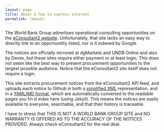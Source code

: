 ```yaml
---
layout: page
title: About & how to express interest
permalink: /about/
---
```


The World Bank Group advertises operational consulting opportunities on the [eConsultant2 website](https://wbgeconsult2.worldbank.org). Unfortunately, that site lacks an easy way to directly link to an opportunitity listed, nor is it indexed by Google. 

The notices are officially mirrored at dgMarkets and UNDB Online and also by Devex, but these sites require either payment or at least login. This does not seem like the best way to present procurement opportunities to the largest possible audience. Notice that the eConsultant2 site itself does not require a login.

This site extracts procurement notices from the eConsultant2 API feed, and uploads each notice to Github in both a [simplified XML](https://github.com/econandrew/bankops/tree/master/data) representation, and in a [YAML/MD format](https://github.com/econandrew/bankops/tree/master/jekyll/notifications), which are automatically converted to the readable pages you fin d index here (using Jekyll). This means the notices are easily available to everyone, searchable, and that their history is traceable.

I have to stress that THIS IS NOT A WORLD BANK GROUP SITE and NO WARRANTY IS OFFERED AS TO THE ACCURACY OF THE NOTICES PROVIDED. Always check eConsultant2 for the real deal.